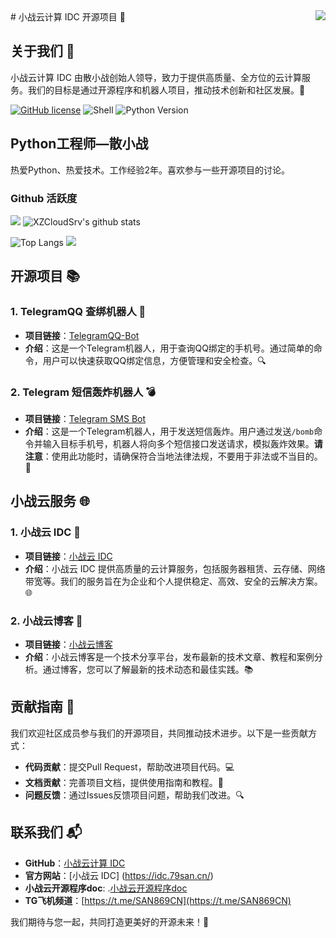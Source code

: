 <img align="right" src="https://count.getloli.com/get/@:XZCloudSrv?theme=rule34">
# 小战云计算 IDC 开源项目 🚀

## 关于我们 👋

小战云计算 IDC 由散小战创始人领导，致力于提供高质量、全方位的云计算服务。我们的目标是通过开源程序和机器人项目，推动技术创新和社区发展。🌟

[![GitHub license](https://img.shields.io/badge/license-MPL%202.0-blue.svg)](https://github.com/yourusername/yourrepository/blob/main/LICENSE)
![Shell](https://img.shields.io/badge/shell-bash%205.0-green)
![Python Version](https://img.shields.io/badge/Python-3.9.20-blue)

## Python工程师—散小战

热爱Python、热爱技术。工作经验2年。喜欢参与一些开源项目的讨论。

### Github 活跃度

[![](https://activity-graph.herokuapp.com/graph?username=XZCloudSrv&theme=dracula)](https://github.com/ashutosh00710/github-readme-activity-graph)
![XZCloudSrv's github stats](https://github-readme-stats.vercel.app/api?username=XZCloudSrv&show_icons=true&theme=vue)

![Top Langs](https://github-readme-stats.vercel.app/api/top-langs/?username=XZCloudSrv&langs_count=6)
![](https://github-readme-stats.vercel.app/api/top-langs/?username=XZCloudSrv&layout=compact&langs_count=6)

## 开源项目 📚

### 1. TelegramQQ 查绑机器人 🤖
- **项目链接**：[TelegramQQ-Bot](https://github.com/XZCloudSrv/TelegramQQ-Bot)
- **介绍**：这是一个Telegram机器人，用于查询QQ绑定的手机号。通过简单的命令，用户可以快速获取QQ绑定信息，方便管理和安全检查。🔍

### 2. Telegram 短信轰炸机器人 💣
- **项目链接**：[Telegram SMS Bot](https://github.com/XZCloudSrv/telegram-sms)
- **介绍**：这是一个Telegram机器人，用于发送短信轰炸。用户通过发送`/bomb`命令并输入目标手机号，机器人将向多个短信接口发送请求，模拟轰炸效果。**请注意**：使用此功能时，请确保符合当地法律法规，不要用于非法或不当目的。🚫

## 小战云服务 🌐

### 1. 小战云 IDC 🏢
- **项目链接**：[小战云 IDC](https://idc.79san.cn/)
- **介绍**：小战云 IDC 提供高质量的云计算服务，包括服务器租赁、云存储、网络带宽等。我们的服务旨在为企业和个人提供稳定、高效、安全的云解决方案。🌐

### 2. 小战云博客 📝
- **项目链接**：[小战云博客](https://blog.79san.cn/)
- **介绍**：小战云博客是一个技术分享平台，发布最新的技术文章、教程和案例分析。通过博客，您可以了解最新的技术动态和最佳实践。📚

## 贡献指南 🤝

我们欢迎社区成员参与我们的开源项目，共同推动技术进步。以下是一些贡献方式：
- **代码贡献**：提交Pull Request，帮助改进项目代码。💻
- **文档贡献**：完善项目文档，提供使用指南和教程。📝
- **问题反馈**：通过Issues反馈项目问题，帮助我们改进。🔍

## 联系我们 📬

- **GitHub**：[小战云计算 IDC](https://github.com/XZCloudSrv)
- **官方网站**：[小战云 IDC]
  (https://idc.79san.cn/)
- **小战云开源程序doc**: .[小战云开源程序doc](https://doc.78san.top/)
- **TG飞机频道**：[https://t.me/SAN869CN](https://t.me/SAN869CN)

我们期待与您一起，共同打造更美好的开源未来！🎉
